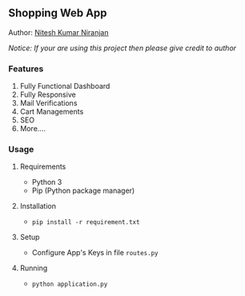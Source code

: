 ## Shopping Web App

Author: [Nitesh Kumar Niranjan](https://github.com/niteshkumarniranjan)

*Notice: If your are using this project then please give credit to author*

### Features

1. Fully Functional Dashboard
2. Fully Responsive
3. Mail Verifications
4. Cart Managements
5. SEO
6. More....

### Usage

1. Requirements
    * Python 3
    * Pip (Python package manager)

2. Installation
    * `pip install -r requirement.txt`

3. Setup
    * Configure App's Keys in file `routes.py`

4. Running
    * `python application.py`
